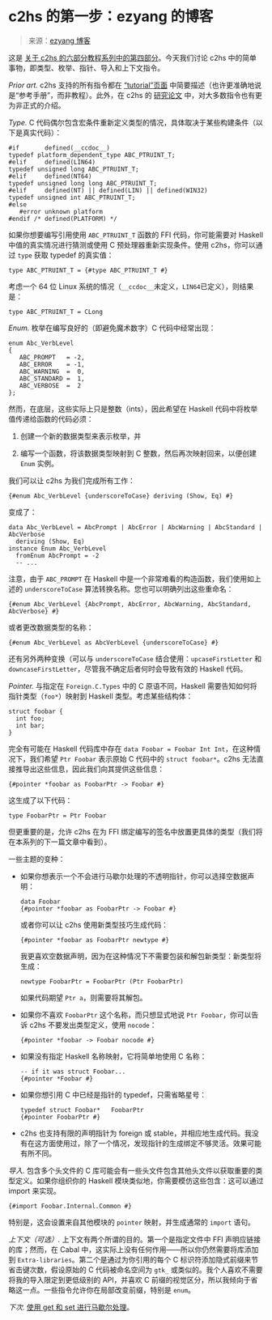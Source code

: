 <!--yml

category: 未分类

date: 2024-07-01 18:18:17

-->

# c2hs 的第一步：ezyang 的博客

> 来源：[ezyang 博客](http://blog.ezyang.com/2010/06/first-steps-in-c2hs/)

这是 [关于 c2hs 的六部分教程系列中的第四部分](http://blog.ezyang.com/2010/06/the-haskell-preprocessor-hierarchy/)。今天我们讨论 c2hs 中的简单事物，即类型、枚举、指针、导入和上下文指令。

*Prior art.* c2hs 支持的所有指令都在 [“tutorial”页面](http://www.cse.unsw.edu.au/~chak/haskell/c2hs/docu/implementing.html) 中简要描述（也许更准确地说是“参考手册”，而非教程）。此外，在 c2hs 的 [研究论文](http://www.cse.unsw.edu.au/~chak/papers/Cha99b.html) 中，对大多数指令也有更为非正式的介绍。

*Type.* C 代码偶尔包含宏条件重新定义类型的情况，具体取决于某些构建条件（以下是真实代码）：

```
#if       defined(__ccdoc__)
typedef platform_dependent_type ABC_PTRUINT_T;
#elif     defined(LIN64)
typedef unsigned long ABC_PTRUINT_T;
#elif     defined(NT64)
typedef unsigned long long ABC_PTRUINT_T;
#elif     defined(NT) || defined(LIN) || defined(WIN32)
typedef unsigned int ABC_PTRUINT_T;
#else
   #error unknown platform
#endif /* defined(PLATFORM) */

```

如果你想要编写引用使用 `ABC_PTRUINT_T` 函数的 FFI 代码，你可能需要对 Haskell 中值的真实情况进行猜测或使用 C 预处理器重新实现条件。使用 c2hs，你可以通过 `type` 获取 typedef 的真实值：

```
type ABC_PTRUINT_T = {#type ABC_PTRUINT_T #}

```

考虑一个 64 位 Linux 系统的情况（`__ccdoc__`未定义，`LIN64`已定义），则结果是：

```
type ABC_PTRUINT_T = CLong

```

*Enum.* 枚举在编写良好的（即避免魔术数字）C 代码中经常出现：

```
enum Abc_VerbLevel
{
   ABC_PROMPT   = -2,
   ABC_ERROR    = -1,
   ABC_WARNING  =  0,
   ABC_STANDARD =  1,
   ABC_VERBOSE  =  2
};

```

然而，在底层，这些实际上只是整数（ints），因此希望在 Haskell 代码中将枚举值传递给函数的代码必须：

1.  创建一个新的数据类型来表示枚举，并

1.  编写一个函数，将该数据类型映射到 C 整数，然后再次映射回来，以便创建 `Enum` 实例。

我们可以让 c2hs 为我们完成所有工作：

```
{#enum Abc_VerbLevel {underscoreToCase} deriving (Show, Eq) #}

```

变成了：

```
data Abc_VerbLevel = AbcPrompt | AbcError | AbcWarning | AbcStandard | AbcVerbose
  deriving (Show, Eq)
instance Enum Abc_VerbLevel
  fromEnum AbcPrompt = -2
  -- ...

```

注意，由于 `ABC_PROMPT` 在 Haskell 中是一个非常难看的构造函数，我们使用如上述的 `underscoreToCase` 算法转换名称。您也可以明确列出这些重命名：

```
{#enum Abc_VerbLevel {AbcPrompt, AbcError, AbcWarning, AbcStandard, AbcVerbose} #}

```

或者更改数据类型的名称：

```
{#enum Abc_VerbLevel as AbcVerbLevel {underscoreToCase} #}

```

还有另外两种变换（可以与 `underscoreToCase` 结合使用：`upcaseFirstLetter` 和 `downcaseFirstLetter`，尽管我不确定后者何时会导致有效的 Haskell 代码。

*Pointer.* 与指定在 `Foreign.C.Types` 中的 C 原语不同，Haskell 需要告知如何将指针类型（`foo*`）映射到 Haskell 类型。考虑某些结构体：

```
struct foobar {
  int foo;
  int bar;
}

```

完全有可能在 Haskell 代码库中存在 `data Foobar = Foobar Int Int`，在这种情况下，我们希望 `Ptr Foobar` 表示原始 C 代码中的 `struct foobar*`。c2hs 无法直接推导出这些信息，因此我们向其提供这些信息：

```
{#pointer *foobar as FoobarPtr -> Foobar #}

```

这生成了以下代码：

```
type FoobarPtr = Ptr Foobar

```

但更重要的是，允许 c2hs 在为 FFI 绑定编写的签名中放置更具体的类型（我们将在本系列的下一篇文章中看到）。

一些主题的变种：

+   如果你想表示一个不会进行马歇尔处理的不透明指针，你可以选择空数据声明：

    ```
    data Foobar
    {#pointer *foobar as FoobarPtr -> Foobar #}

    ```

    或者你可以让 c2hs 使用新类型技巧生成代码：

    ```
    {#pointer *foobar as FoobarPtr newtype #}

    ```

    我更喜欢空数据声明，因为在这种情况下不需要包装和解包新类型：新类型将生成：

    ```
    newtype FoobarPtr = FoobarPtr (Ptr FoobarPtr)

    ```

    如果代码期望 `Ptr a`，则需要将其解包。

+   如果你不喜欢 `FoobarPtr` 这个名称，而只想显式地说 `Ptr Foobar`，你可以告诉 c2hs 不要发出类型定义，使用 `nocode`：

    ```
    {#pointer *foobar -> Foobar nocode #}

    ```

+   如果没有指定 Haskell 名称映射，它将简单地使用 C 名称：

    ```
    -- if it was struct Foobar...
    {#pointer *Foobar #}

    ```

+   如果你想引用 C 中已经是指针的 typedef，只需省略星号：

    ```
    typedef struct Foobar*   FoobarPtr
    {#pointer FoobarPtr #}

    ```

+   c2hs 也支持有限的声明指针为 foreign 或 stable，并相应地生成代码。我没有在这方面使用过，除了一个情况，发现指针的生成绑定不够灵活。效果可能有所不同。

*导入.* 包含多个头文件的 C 库可能会有一些头文件包含其他头文件以获取重要的类型定义。如果你组织你的 Haskell 模块类似地，你需要模仿这些包含：这可以通过 import 来实现。

```
{#import Foobar.Internal.Common #}

```

特别是，这会设置来自其他模块的 `pointer` 映射，并生成通常的 `import` 语句。

*上下文（可选）.* 上下文有两个所谓的目的。第一个是指定文件中 FFI 声明应链接的库；然而，在 Cabal 中，这实际上没有任何作用——所以你仍然需要将库添加到 `Extra-libraries`。第二个是通过为你引用的每个 C 标识符添加隐式前缀来节省击键次数，假设原始的 C 代码被命名空间为 `gtk_` 或类似的。我个人喜欢不需要将我的导入限定到更低级别的 API，并喜欢 C 前缀的视觉区分，所以我倾向于省略这一点。一些指令允许你在局部改变前缀，特别是 `enum`。

*下次.* [使用 get 和 set 进行马歇尔处理](http://blog.ezyang.com/2010/06/marshalling-with-get-and-set/)。
